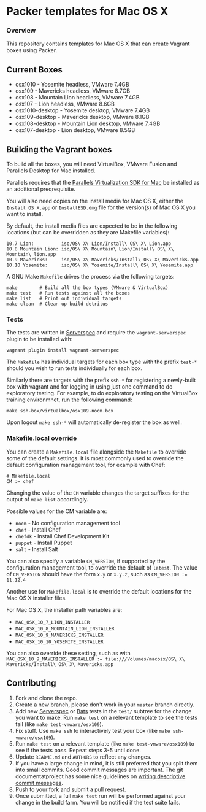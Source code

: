# Packer templates for Mac OS X

### Overview

This repository contains templates for Mac OS X that can create
Vagrant boxes using Packer.

## Current Boxes

* osx1010 - Yosemite headless, VMware 7.4GB
* osx109 - Mavericks headless, VMware 8.7GB
* osx108 - Mountain Lion headless, VMware 7.4GB
* osx107 - Lion headless, VMware 8.6GB
* osx1010-desktop - Yosemite desktop, VMware 7.4GB
* osx109-desktop - Mavericks desktop, VMware 8.1GB
* osx108-desktop - Mountain Lion desktop, VMware 7.4GB
* osx107-desktop - Lion desktop, VMware 8.5GB

## Building the Vagrant boxes

To build all the boxes, you will need VirtualBox, VMware Fusion and 
Parallels Desktop for Mac installed.

Parallels requires that the
[Parallels Virtualization SDK for Mac](http://www.parallels.com/downloads/desktop)
be installed as an additional preqrequisite.

You will also need copies on the install media for Mac OS X, either the
`Install OS X.app` or `InstallESD.dmg` file for the version(s) of Mac
OS X you want to install.

By default, the install media files are expected to be in the following
locations (but can be overridden as they are Makefile variables):

    10.7 Lion:          iso/OS\ X\ Lion/Install\ OS\ X\ Lion.app
    10.8 Mountain Lion: iso/OS\ X\ Mountain\ Lion/Install\ OS\ X\ Mountain\ lion.app
    10.9 Mavericks:     iso/OS\ X\ Mavericks/Install\ OS\ X\ Mavericks.app
    10.10 Yosemite:     iso/OS\ X\ Yosemite/Install\ OS\ X\ Yosemite.app

A GNU Make `Makefile` drives the process via the following targets:

    make        # Build all the box types (VMware & VirtualBox)
    make test   # Run tests against all the boxes
    make list   # Print out individual targets
    make clean  # Clean up build detritus
    
### Tests

The tests are written in [Serverspec](http://serverspec.org) and require the
`vagrant-serverspec` plugin to be installed with:

    vagrant plugin install vagrant-serverspec
    
The `Makefile` has individual targets for each box type with the prefix
`test-*` should you wish to run tests individually for each box.

Similarly there are targets with the prefix `ssh-*` for registering a
newly-built box with vagrant and for logging in using just one command to
do exploratory testing.  For example, to do exploratory testing
on the VirtualBox training environmnet, run the following command:

    make ssh-box/virtualbox/osx109-nocm.box
    
Upon logout `make ssh-*` will automatically de-register the box as well.

### Makefile.local override

You can create a `Makefile.local` file alongside the `Makefile` to override
some of the default settings.  It is most commonly used to override the
default configuration management tool, for example with Chef:

    # Makefile.local
    CM := chef

Changing the value of the `CM` variable changes the target suffixes for
the output of `make list` accordingly.

Possible values for the CM variable are:

* `nocm` - No configuration management tool
* `chef` - Install Chef
* `chefdk` - Install Chef Development Kit
* `puppet` - Install Puppet
* `salt`  - Install Salt

You can also specify a variable `CM_VERSION`, if supported by the
configuration management tool, to override the default of `latest`.
The value of `CM_VERSION` should have the form `x.y` or `x.y.z`,
such as `CM_VERSION := 11.12.4`

Another use for `Makefile.local` is to override the default locations
for the Mac OS X installer files.

For Mac OS X, the installer path variables are:

* `MAC_OSX_10_7_LION_INSTALLER`
* `MAC_OSX_10_8_MOUNTAIN_LION_INSTALLER`
* `MAC_OSX_10_9_MAVERICKS_INSTALLER`
* `MAC_OSX_10_10_YOSEMITE_INSTALLER`

You can also override these setting, such as with
`MAC_OSX_10_9_MAVERICKS_INSTALLER := file:///Volumes/macosx/OS\ X\ Mavericks/Install\ OS\ X\ Mavericks.app`

## Contributing

1. Fork and clone the repo.
2. Create a new branch, please don't work in your `master` branch directly.
3. Add new [Serverspec](http://serverspec.org/) or [Bats](https://blog.engineyard.com/2014/bats-test-command-line-tools) tests in the `test/` subtree for the change you want to make.  Run `make test` on a relevant template to see the tests fail (like `make test-vmware/osx109`).
4. Fix stuff.  Use `make ssh` to interactively test your box (like `make ssh-vmware/osx109`).
5. Run `make test` on a relevant template (like `make test-vmware/osx109`) to see if the tests pass.  Repeat steps 3-5 until done.
6. Update `README.md` and `AUTHORS` to reflect any changes.
7. If you have a large change in mind, it is still preferred that you split them into small commits.  Good commit messages are important.  The git documentatproject has some nice guidelines on [writing descriptive commit messages](http://git-scm.com/book/ch5-2.html#Commit-Guidelines).
8. Push to your fork and submit a pull request.
9. Once submitted, a full `make test` run will be performed against your change in the build farm.  You will be notified if the test suite fails.
